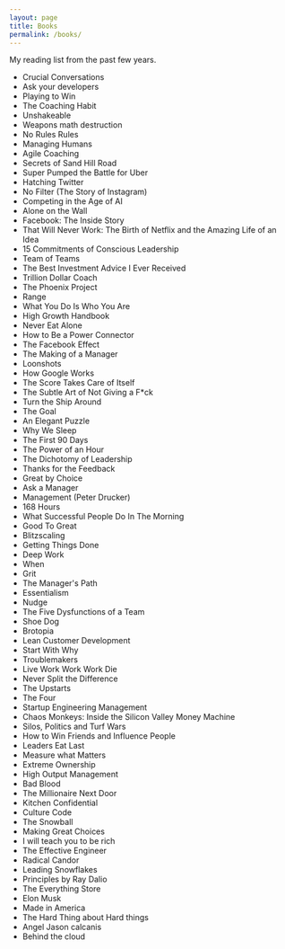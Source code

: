 ```yaml
---
layout: page
title: Books
permalink: /books/
---
```


My reading list from the past few years.

- Crucial Conversations
- Ask your developers
- Playing to Win
- The Coaching Habit
- Unshakeable
- Weapons math destruction 
- No Rules Rules
- Managing Humans
- Agile Coaching
- Secrets of Sand Hill Road
- Super Pumped the Battle for Uber
- Hatching Twitter
- No Filter (The Story of Instagram)
- Competing in the Age of AI
- Alone on the Wall
- Facebook: The Inside Story
- That Will Never Work: The Birth of Netflix and the Amazing Life of an Idea
- 15 Commitments of Conscious Leadership
- Team of Teams
- The Best Investment Advice I Ever Received
- Trillion Dollar Coach
- The  Phoenix Project
- Range
- What You Do Is Who You Are
- High Growth Handbook
- Never Eat Alone
- How to Be a Power Connector
- The Facebook Effect
- The Making of a Manager
- Loonshots
- How Google Works
- The Score Takes Care of Itself
- The Subtle Art of Not Giving a F*ck
- Turn the Ship Around
- The Goal
- An Elegant Puzzle
- Why We Sleep
- The First 90 Days
- The Power of an Hour
- The Dichotomy of Leadership
- Thanks for the Feedback
- Great by Choice
- Ask a Manager
- Management (Peter Drucker)
- 168 Hours
- What Successful People Do In The Morning
- Good To Great
- Blitzscaling
- Getting Things Done
- Deep Work
- When
- Grit
- The Manager's Path
- Essentialism
- Nudge
- The Five Dysfunctions of a Team
- Shoe Dog
- Brotopia
- Lean Customer Development
- Start With Why
- Troublemakers
- Live Work Work Work Die
- Never Split the Difference
- The Upstarts
- The Four
- Startup Engineering Management
- Chaos Monkeys: Inside the Silicon Valley Money Machine
- Silos, Politics and Turf Wars
- How to Win Friends and Influence People
- Leaders Eat Last
- Measure what Matters
- Extreme Ownership
- High Output Management
- Bad Blood
- The Millionaire Next Door
- Kitchen Confidential
- Culture Code
- The Snowball
- Making Great Choices
- I will teach you to be rich
- The Effective Engineer
- Radical Candor
- Leading Snowflakes
- Principles by Ray Dalio
- The Everything Store
- Elon Musk
- Made in America
- The Hard Thing about Hard things
- Angel Jason calcanis
- Behind the cloud
